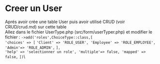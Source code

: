 # Creer un User 
Aprés avoir crée une table User puis avoir utilisé CRUD (voir CRUD/crud.md) sur cette table\
Allez dans le fichier UserType.php (src/form/userTyper.php) et modifier le fichier : 
`->add('roles',ChoiceType::class,[`\
                `'choices' => [`
                    `'Client' => 'ROLE_USER',
                    'Employee' => 'ROLE_EMPLOYEE',
                    'Admin'=> 'ROLE_ADMIN',`
                `],`\
                `'help' => 'selectionner un role',
                'multiple'=> false,
                'mapped' => false,`
            `])`\

